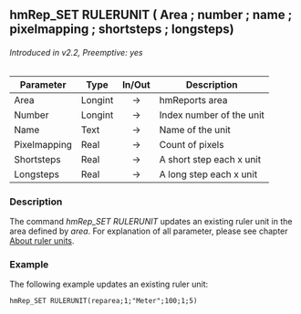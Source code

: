 ## hmRep_SET RULERUNIT ( Area ; number ; name ; pixelmapping ; shortsteps ; longsteps)
###### Introduced in v2.2, Preemptive: yes

|Parameter|Type|In/Out|Description
|---|---|:---:|---
|Area|Longint|→|hmReports area
|Number|Longint|→|Index number of the unit
|Name|Text|→|Name of the unit
|Pixelmapping|Real|→|Count of pixels
|Shortsteps|Real|→|A short step each x unit
|Longsteps|Real|→|A long step each x unit

### Description
The command *hmRep_SET RULERUNIT* updates an existing ruler unit in the area defined by *area*.
For explanation of all parameter, please see chapter [About ruler units](../Commands.md#ruler-units).

### Example
The following example updates an existing ruler unit:

```4d
hmRep_SET RULERUNIT(reparea;1;"Meter";100;1;5)
```
